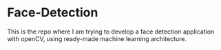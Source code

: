 # Face-Detection
This is the repo where I am trying to develop a face detection application with openCV, using ready-made machine learning architecture.
